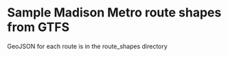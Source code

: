 # Sample Madison Metro route shapes from GTFS

GeoJSON for each route is in the route_shapes directory
